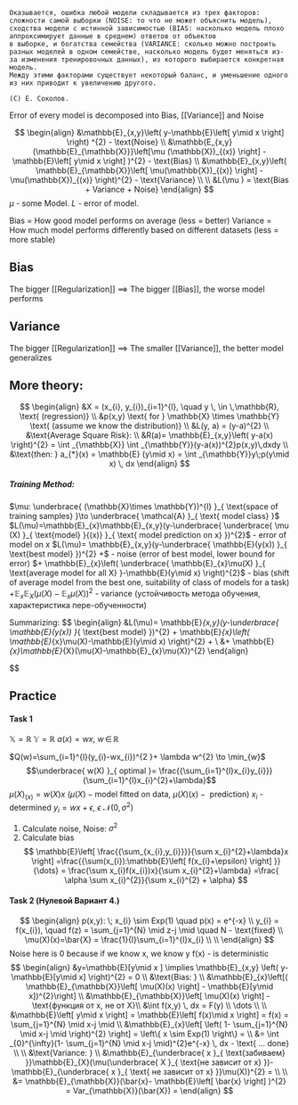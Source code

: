```
Оказывается, ошибка любой модели складывается из трех факторов:
сложности самой выборки (NOISE: то что не может объяснить модель), сходства модели с истинной зависимостью (BIAS: насколько модель плохо аппроксимирует данные в среднем) ответов от объектов
в выборке, и богатства семейства (VARIANCE: сколько можно построить разных моделей в одном семействе, насколько модель будет меняться из-за изменения тренировочных данных), из которого выбирается конкретная модель.
Между этими факторами существует некоторый баланс, и уменьшение одного
из них приводит к увеличению другого.

(C) Е. Соколов.
```

Error of every model is decomposed into Bias, [[Variance]] and Noise 

$$
\begin{align}
&\mathbb{E}_{x,y}\left( y-\mathbb{E}\left[ y\mid x \right]  \right) ^{2} - \text{Noise} \\
&\mathbb{E_{x,y}(\mathbb{E}_{\mathbb{X}}}\left[\mu (\mathbb{X})_{(x)}  \right] - \mathbb{E}\left[ y\mid x \right]  )^{2} - \text{Bias}  \\
&\mathbb{E}_{x,y}\left( \mathbb{E}_{\mathbb{X}}\left[ \mu(\mathbb{X})_{(x)} \right] - \mu(\mathbb{X})_{(x)}  \right)^{2} - \text{Variance} \\ \\
&L(\mu ) = \text{Bias + Variance + Noise}
\end{align}
$$
$\mu$ - some Model. $L$ - error of model. 

Bias = How good model performs on average (less = better)
Variance = How much model performs differently based on different datasets (less = more stable)

## Bias
The bigger [[Regularization]] $\implies$ The bigger [[Bias]], the worse model performs
## Variance
The bigger [[Regularization]] $\implies$ The smaller [[Variance]], the better model generalizes

## More theory:
$$
\begin{align}
&X = (x_{i}, y_{i})_{i=1}^{l}, \quad y \, \in \,\mathbb{R}, \text{ (regression)} \\
&p(x,y) \text{ for } \mathbb{X} \times \mathbb{Y} \text{ (assume we know the distribution)} \\
&L(y, a) = (y-a)^{2} \\
&\text{Average Square Risk}: \\
&R(a)= \mathbb{E}_{x,y}\left( y-a(x) \right)^{2} = \int _{\mathbb{X}} \int _{\mathbb{Y}}(y-a(x))^{2}p(x,y)\,dxdy    \\
&\text{then: } a_{*}(x) = \mathbb{E} (y\mid x) = \int _{\mathbb{Y}}y\;p(y\mid x) \, dx  
\end{align}
$$
##### Training Method:
$\mu: \underbrace{ (\mathbb{X}\times \mathbb{Y})^{l} }_{ \text{space of training samples} }\to \underbrace{ \mathcal{A} }_{ \text{ model class} }$
$L(\mu)=\mathbb{E}_{x}\mathbb{E}_{x,y}(y-\underbrace{ \underbrace{ \mu (X) }_{ \text{model} }{(x)} }_{ \text{ model prediction on x} })^{2}$     - error of model on x
$L(\mu)= \mathbb{E}_{x,y}(y-\underbrace{ \mathbb{E}(y(x)) }_{ \text{best model} })^{2} +$          - noise (error of best model, lower bound for  error)
$+ \mathbb{E}_{x}\left( \underbrace{ \mathbb{E}_{x}\mu(X) }_{ \text{average model for all X} }-\mathbb{E}(y\mid x) \right)^{2}$    - bias (shift of average model from the best one, suitability of class of models for a task)
$+ \mathbb{E}_{x}\mathbb{E}_{X}(\mu(X)-\mathbb{E}_{x}\mu(X))^{2}$                    - variance (устойчивость метода обучения, характеристика пере-обученности)

Summarizing:
$$
\begin{align}
&L(\mu)= \mathbb{E}_{x,y}(y-\underbrace{ \mathbb{E}(y(x)) }_{ \text{best model} })^{2} + \mathbb{E}_{x}\left( \mathbb{E}_{x}\mu(X)-\mathbb{E}(y\mid x) \right)^{2} +  \\
&+ \mathbb{E}_{x}\mathbb{E}_{X}(\mu(X)-\mathbb{E}_{x}\mu(X))^{2}
\end{align}

$$


## Practice
#### Task 1
$\mathbb{X}=\mathbb{R}$
$\mathbb{Y}=\mathbb{R}$
$a(x)= wx$, $w\, \in \,\mathbb{R}$

$Q(w)=\sum_{i=1}^{l}(y_{i}-wx_{i})^{2 }+ \lambda w^{2} \to \min_{w}$ 
$$\underbrace{ w(X) }_{ optimal }= \frac{{\sum_{i=1}^{l}x_{i}y_{i}}}{\sum_{i=1}^{l}x_{i}^{2}+\lambda}$$
$\mu(X)_{(x)}=w(X)x$        ($\mu(X) - \text{model fitted on data, }\mu(X)(x) -\text{ prediction}$)
$x_{i}$ - determined
$y_{i} = wx + \epsilon$,    $\epsilon~\mathcal{N}(0, \sigma^{2})$ 

1. Calculate noise, Noise: $\sigma^{2}$
2. Calculate bias
$$
\mathbb{E}\left[ \frac{{\sum_{x_{i},y_{i}}}}{\sum x_{i}^{2}+\lambda}x \right] =\frac{{\sum(x_{i}):\mathbb{E}\left[ f(x_{i}+\epsilon) \right] }}{\dots} = \frac{\sum x_{i}f(x_{i})x}{\sum x_{i}^{2}+\lambda} =\frac{ \alpha \sum x_{i}^{2}}{\sum x_{i}^{2} + \alpha}
$$


#### Task 2 (Нулевой Вариант 4.)
$$
\begin{align}
p(x,y): \; x_{i} \sim Exp(1) \quad p(x) = e^{-x} \\
y_{i} = f(x_{i}), \quad  f(z) = \sum_{j=1}^{N} \mid z-j  \mid \quad  N - \text{fixed} \\
\mu(X)(x)=\bar{X} = \frac{1}{l}\sum_{i=1}^{l}x_{i} \\ \\
\end{align}
$$
Noise here is 0 because if we know x, we know y f(x) - is deterministic
$$
\begin{align}
&y=\mathbb{E}[y\mid x ] \implies \mathbb{E}_{x,y} \left( y-\mathbb{E}[y\mid x] \right)^{2} = 0 \\
&\text{Bias: } \\
&\mathbb{E}_{x}\left[( \mathbb{E}_{\mathbb{X}}\left[ \mu(X)(x) \right] - \mathbb{E}[y\mid x])^{2}\right]   \\
&\mathbb{E}_{\mathbb{X}}\left[ \mu(X)(x) \right] -  \text{функция от x, не от X}\\
&\int f(x,y) \, dx  = F(y) \\
\dots \\ \\
&\mathbb{E}\left[ y\mid x \right]  = \mathbb{E}\left[ f(x)\mid x \right]  = f(x) =  \sum_{j=1}^{N} \mid x-j  \mid  \\
&\mathbb{E}_{x}\left[ \left( 1- \sum_{j=1}^{N} \mid x-j  \mid \right)^{2} \right] = \left\{ x \sim Exp(1) \right\}  =  \\
&= \int _{0}^{\infty}(1-  \sum_{j=1}^{N} \mid x-j  \mid)^{2}e^{-x} \, dx   - \text{ ... done} \\
  \\
&\text{Variance: }  \\
&\mathbb{E}_{\underbrace{ x }_{ \text{забиваем} }}\mathbb{E}_{X}(\mu(\underbrace{ X }_{ \text{не зависит от х} })-\mathbb{E}_{\underbrace{ x }_{ \text{ не зависит от х} }}\mu(X))^{2} = \\ \\
&= \mathbb{E}_{\mathbb{X}}(\bar{x}- \mathbb{E}\left[ \bar{x} \right] )^{2} = Var_{\mathbb{X}}(\bar{X}) =
\end{align}
$$
